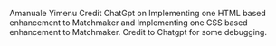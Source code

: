 Amanuale Yimenu Credit ChatGpt on Implementing one HTML based enhancement to Matchmaker and Implementing one CSS based enhancement to Matchmaker. Credit to Chatgpt for some debugging. 
